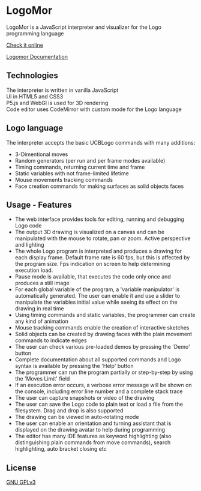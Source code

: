# LogoMor

LogoMor is a JavaScript interpreter and visualizer for the Logo programming language

[Check it online](https://logomor.com/)

[Logomor Documentation](https://logomor.com/assets/Documentation.pdf)

## Technologies

The interpreter is written in vanilla JavaScript  
UI in HTML5 and CSS3  
P5.js and WebGl is used for 3D rendering  
Code editor uses CodeMirror with custom mode for the Logo language

## Logo language

The interpreter accepts the basic UCBLogo commands with many additions:
* 3-Dimentional moves
* Random generators (per run and per frame modes available)
* Timing commands, returning current time and frame
* Static variables with not frame-limited lifetime
* Mouse movements tracking commands
* Face creation commands for making surfaces as solid objects faces

## Usage - Features

- The web interface provides tools for editing, running and debugging Logo code  
- The output 3D drawing is visualized on a canvas and can be manipulated with the mouse to rotate, pan or zoom. Active perspective and lighting  
- The whole Logo program is interpreted and produces a drawing for each display frame. Default frame rate is 60 fps, but this is affected by the program size. Fps indication on screen to help determining execution load. 
- Pause mode is available, that executes the code only once and produces a still image
- For each global variable of the program, a 'variable manipulator' is automatically generated. The user can enable it and use a slider to manipulate the variables initial value while seeing its effect on the drawing in real time
- Using timing commands and static variables, the programmer can create any kind of animation
- Mouse tracking commands enable the creation of interactive sketches
- Solid objects can be created by drawing faces with the plain movement commands to indicate edges
- The user can check various pre-loaded demos by pressing the 'Demo' button  
- Complete documentation about all supported commands and Logo syntax is available by pressing the 'Help' button
- The programmer can run the program partially or step-by-step by using the 'Moves Limit' field
- If an execution error occurs, a verbose error message will be shown on the console, including error line number and a complete stack trace
- The user can capture snapshots or video of the drawing 
- The user can save the Logo code to plain text or load a file from the filesystem. Drag and drop is also supported
- The drawing can be viewed in auto-rotating mode
- The user can enable an orientation and turning assistant that is displayed on the drawing avatar to help during programming
- The editor has many IDE features as keyword highlighting (also distinguishing plain commands from move commands), search highlighting, auto bracket closing etc

## License
[GNU GPLv3](https://choosealicense.com/licenses/gpl-3.0/)
